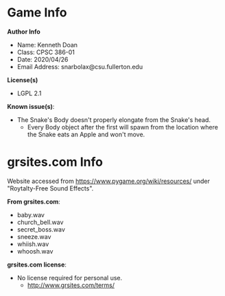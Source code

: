 <h1>Game Info</h1>

**Author Info**

<ul>
<li>Name: Kenneth Doan</li>
<li>Class: CPSC 386-01</li>
<li>Date: 2020/04/26</li>
<li>Email Address: snarbolax@csu.fullerton.edu</li></ul>

**License(s)**

<ul><li>LGPL 2.1</li></ul>

**Known issue(s)**:

<ul><li>The Snake's Body doesn't properly elongate from the Snake's head.<ul><li>Every Body object after the first will spawn from the location where the Snake eats an Apple and won't move.</li></ul></li></ul>

<h1>grsites.com Info</h1>

<p>Website accessed from <a href="https://www.pygame.org/wiki/resources">https://www.pygame.org/wiki/resources/</a> under "Roytalty-Free Sound Effects".</p>

**From grsites.com**:

<ul>
<li>baby.wav</li>
<li>church_bell.wav</li>
<li>secret_boss.wav</li>
<li>sneeze.wav</li>
<li>whiish.wav</li>
<li>whoosh.wav</li></ul>

**grsites.com license**:

<ul><li>No license required for personal use.<ul><li><a href="http://www.grsites.com/terms/">http://www.grsites.com/terms/</a></li></ul></li></ul>
